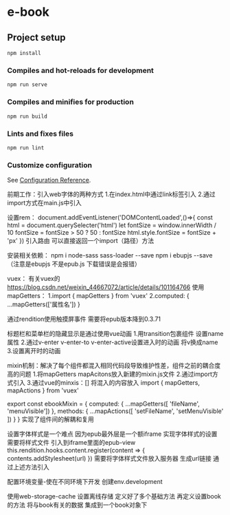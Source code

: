 # e-book

## Project setup
```
npm install
```

### Compiles and hot-reloads for development
```
npm run serve
```

### Compiles and minifies for production
```
npm run build
```

### Lints and fixes files
```
npm run lint
```

### Customize configuration
See [Configuration Reference](https://cli.vuejs.org/config/).

前期工作：引入web字体的两种方式 
1.在index.html中通过link标签引入 
2.通过import方式在main.js中引入

设置rem：
document.addEventListener('DOMContentLoaded',()=>{
    const html = document.querySelecter('html')
    let fontSize = window.innerWidth / 10
    fontSize = fontSize > 50 ? 50 : fontSize 
    html.style.fontSize = fontSize + 'px' 
})
引入路由 可以直接返回一个import（路径）方法

安装相关依赖：
npm i node-sass sass-loader --save
npm i ebupjs --save （注意是ebupjs 不是epub.js 下载错误是会报错）

vuex：
有关vuex的 https://blog.csdn.net/weixin_44667072/article/details/101164766
使用mapGetters：
1.import { mapGetters } from 'vuex'
2.computed: {
    ...mapGetters(['属性名'])
}

通过rendition使用触摸屏事件 需要将epub版本降到0.3.71

标题栏和菜单栏的隐藏显示是通过使用vue动画
1.用transition包裹组件 设置name属性
2.通过v-enter v-enter-to v-enter-active设置进入时的动画 将v换成name
3.设置离开时的动画

mixin机制：解决了每个组件都混入相同代码段导致维护性差，组件之前的耦合度高的问题
1.将mapGetters mapAcitons放入新建的mixin.js文件
2.通过import方式引入
3.通过vue的minxis：[] 将混入的内容放入
import { mapGetters, mapActions } from 'vuex'

export const ebookMixin = {
  computed: {
    ...mapGetters([
      'fileName',
      'menuVisible'])
  },
  methods: {
    ...mapActions([
      'setFileName',
      'setMenuVisible'
    ])
  }
}
实现了组件间的解耦和复用

设置字体样式是一个难点 因为epub最外层是一个额iframe 实现字体样式的设置
需要将样式文件 引入到iframe里面的epub-view
      this.rendition.hooks.content.register(content => {
        contents.addStylesheet(url)
      })
需要将字体样式文件放入服务器 生成url链接 通过上述方法引入

配置环境变量-使在不同环境下开发 创建env.development

使用web-storage-cache 设置离线存储
定义好了多个基础方法 再定义设置book的方法 将与book有关的数据 集成到一个book对象下 








